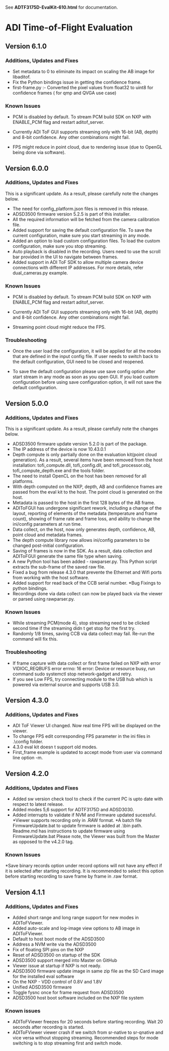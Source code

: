 See **ADTF3175D-EvalKit-610.html** for documentation.

# ADI Time-of-Flight Evaluation

## Version 6.1.0

### Additions, Updates and Fixes

* Set metadata to 0 to eliminate its impact on scaling the AB image for libaditof.
* Fix the Python bindings issue in getting the confidence frame.
* first-frame.py :- Converted the pixel values from float32 to uint8 for confidence frames ( for qmp and QVGA use case)

### Known Issues

* PCM is disabled by default. To stream PCM build SDK on NXP with ENABLE_PCM flag and restart aditof_server.

* Currently ADI ToF GUI supports streaming only with 16-bit (AB, depth) and 8-bit confidence. Any other combinations might fail.
* FPS might reduce in point cloud, due to rendering issue (due to OpenGL being done via software).

## Version 6.0.0

### Additions, Updates and Fixes

This is a significant update. As a result, please carefully note the changes below.

* The need for config_platform.json files is removed in this release.
* ADSD3500 firmware version 5.2.5 is part of this installer.
* All the required information will be fetched from the camera calibration file.
* Added support for saving the default configuration file. To save the current configuration, make sure you start streaming in any mode.
* Added an option to load custom configuration files. To load the custom configuration, make sure you stop streaming.
* Auto playback is disabled in the recording. Users need to use the scroll bar provided in the UI to navigate between frames.
* Added support in ADI ToF SDK to allow multiple camera device connections with different IP addresses. For more details, refer dual_cameras.py example.

### Known Issues

* PCM is disabled by default. To stream PCM build SDK on NXP with ENABLE_PCM flag and restart aditof_server.

* Currently ADI ToF GUI supports streaming only with 16-bit (AB, depth) and 8-bit confidence. Any other combinations might fail.

* Streaming point cloud might reduce the FPS.

### Troubleshooting


* Once the user load the configuration, it will be applied for all the modes that are defined in the input config file. If user needs to switch back to the default configuration, GUI need to be closed and reopened.

* To save the default configuration please use save config option after start stream in any mode as soon as you open GUI. If you load custom configuration before using save configuration option, it will not save the default configuration.


## Version 5.0.0

### Additions, Updates and Fixes

This is a significant update. As a result, please carefully note the changes below.

* ADSD3500 firmware update version 5.2.0 is part of the package.
* The IP address of the device is now 10.43.0.1
* Depth compute is only partially done on the evaluation kit(point cloud generation). As a result, several items have been removed from the host installation: tofi_compute.dll, tofi_config.dll, and tofi_processor.obj, tofi_compute_depth.exe and the tools folder.
* The need to install OpenCL on the host has been removed for all platforms.
* With depth computed on the NXP, depth, AB and confidence frames are passed from the eval kit to the host. The point cloud is generated on the host.
* Metadata is passed to the host in the first 128 bytes of the AB frame.
* ADIToFGUI has undergone significant rework, including a change of the layout, reporting of elements of the metadata (temperature and frame count), showing of frame rate and frame loss, and ability to change the ini/config parameters at run time.
* Data collect, on the host, now only generates depth, confidence, AB, point cloud and metadata frames.
* The depth compute library now allows ini/config parameters to be changed post-initial configuration.
* Saving of frames is now in the SDK. As a result, data collection and ADIToFGUI generate the same file type when saving.
* A new Python tool has been added - rawparser.py. This Python script extracts the sub-frame of the saved raw file.
* Fixed a bug from release 4.3.0 that prevente the Ethernet and Wifi ports from working with the host software.
* Added support for read back of the CCB serial number.
*Bug Fixings to python bindings.
* Recordings done via data collect can now be played back via the viewer or parsed using rawparser.py.

### Known Issues
* While streaming PCM(mode 4), stop streaming need to be clicked second time if the streaming didn t get stop for the first try.
* Randomly 1/8 times, saving CCB via data collect may fail. Re-run the command will fix this.

### Troubleshooting
* If frame capture with data collect or first frame failed on NXP with error VIDIOC_REQBUFS error errno: 16 error: Device or resource busy, run command  sudo systemctl stop network-gadget  and retry.
* If you see Low FPS, try connecting module to the USB hub which is powered via external source and supports USB 3.0.
 

## Version 4.3.0

### Additions, Updates and Fixes

* ADI ToF Viewer UI changed. Now real time FPS will be displayed on the viewer.
* To change FPS edit corresponding FPS parameter in the ini files in .\config folder.
* 4.3.0 eval kit doesn t support old modes.
* First_frame example is updated to accept mode from user via command line option -m.

## Version 4.2.0

### Additions, Updates and Fixes

* Added sw version check tool to check if the current PC is upto date with respect to latest release.
* Added modes 5,6 support for ADTF3175D and ADSD3030.
* Added interrupts to validate if NVM and Firmware updated sucessful.
*Viewer supports recording only in .RAW format.
*A batch file FirmwareUpdate.bat to update firmware is added at .\bin path. Readme.md has instructions to update firmware using FirmwareUpdate.bat
Please note, the Viewer was built from the Master as opposed to the v4.2.0 tag.

### Known Issues

*Save binary records option under record options will not have any effect if it is selected after starting recording. It is recommended to select this option before starting recording to save frame by frame in .raw format.

## Version 4.1.1

### Additions, Updates and Fixes

* Added short range and long range support for new modes in ADIToFViewer.
* Added auto-scale and log-image view options to AB image in ADIToFViewer.
* Default to host boot mode of the ADSD3500
* Address a NVM write via the ADSD3500
* Fix of floating SPI pins on the NXP
* Reset of ADSD3500 on startup of the SDK
* ADSD3500 support merged into Master on GitHub
* Viewer issue at startup if NXP is not ready.
* ADSD3500 firmware update image in same zip file as the SD Card image for the installed eval software
* On the NXP - VDD control of 0.8V and 1.8V
* Unified ADSD3500 firmware 
* Toggle fysnc once for frame request from ADSD3500
* ADSD3500 host boot software included on the NXP file system

### Known issues 
* ADIToFViewer freezes for 20 seconds before starting recording. Wait 20 seconds after recording is started.
* ADIToFViewer viewer crash if we switch from sr-native to sr-qnative and vice versa without stopping streaming. Recommended steps for mode switching is to stop streaming first and switch mode.
